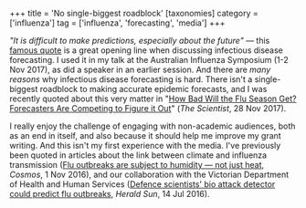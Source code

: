+++
title = 'No single-biggest roadblock'
[taxonomies]
category = ['influenza']
tag = ['influenza', 'forecasting', 'media']
+++

*"It is difficult to make predictions, especially about the future"* — this
[famous quote](https://quoteinvestigator.com/2013/10/20/no-predict/) is a
great opening line when discussing infectious disease forecasting.
I used it in my talk at the Australian Influenza Symposium (1-2 Nov 2017), as
did a speaker in an earlier session.
And there are *many reasons* why infectious disease forecasting is hard.
There isn't a single-biggest roadblock to making accurate epidemic forecasts,
and I was recently quoted about this very matter in "[How Bad Will the Flu
Season Get? Forecasters Are Competing to Figure it
Out](https://www.the-scientist.com/?articles.view/articleNo/51042/)" (*The
Scientist*, 28 Nov 2017).

I really enjoy the challenge of engaging with non-academic audiences, both as
an end in itself, and also because it should help me improve my grant writing.
And this isn't my first experience with the media.
I've previously been quoted in articles about the link between climate and
influenza transmission ([Flu outbreaks are subject to humidity — not just
heat](https://cosmosmagazine.com/climate/hot-and-wet-or-cold-and-dry-both-boost-flu-in-the-tropics),
*Cosmos*, 1 Nov 2016), and our collaboration with the Victorian Department of
Health and Human Services ([Defence scientists' bio attack detector could
predict flu
outbreaks](http://www.heraldsun.com.au/news/victoria/defence-scientists-bio-attack-detector-could-predict-flu-outbreaks/news-story/129411a1edf0aa01fcb84c0ecf088bb4),
*Herald Sun*, 14 Jul 2016).
